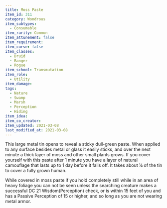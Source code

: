 ```yaml
---
title: Moss Paste
item_id: 311
category: Wondrous
item_subtypes: 
  - Consumable
item_rarity: Common
item_attunement: false
item_requirement: 
item_curse: false
item_classes: 
  - Druid
  - Ranger
  - Rogue
item_school: Transmutation
item_role: 
  - Utility
item_damage: 
tags:
  - Nature
  - Swamp
  - Marsh
  - Perception
  - Hiding
item_idea: 
item_co_creator: 
item_updated: 2021-03-08
last_modified_at: 2021-03-08
---
```

This large metal tin opens to reveal a sticky dull-green paste. When applied to any surface besides metal or glass it easily sticks, and over the next minute a thick layer of moss and other small plants grows. If you cover yourself with this paste after 1 minute you have a layer of natural camouflage that lasts up to 1 day before it falls off. It takes about ¼ of the tin to cover a fully grown human. 

While covered in moss paste if you hold completely still while in an area of heavy foliage you can not be seen unless the searching creature makes a successful DC 21 Wisdom(Perception) check, or is within 15 feet of you and has a Passive Perception of 15 or higher, and so long as you are not wearing metal armor.
